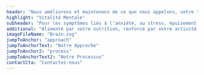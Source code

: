 ```yaml
---
header: "Nous améliorons et maintenons de ce que nous appelons, votre "
highlight: "Vitalité Mentale"
subheader: "Pour les symptômes liés à l’anxiété, au stress, épuisement professionnel, dépression et/ou toutes autres raisons pour améliorer votre bien-être."
additional: "Alimenté par votre nutrition, renforcé par votre activité physique, soutenu par votre sommeil et saisi par votre counseling/thérapie, votre état mental est au cœur de notre entreprise."
imageFileName: "Brain.svg"
jumpToAnchor: "approach"
jumpToAnchorText: "Notre Approche"
jumpToAnchor2: "process"
jumpToAnchorText2: "Notre Processus"
contactCta: "Contactez-nous"
---
```

